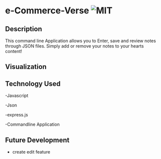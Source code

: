# e-Commerce-Verse ![MIT](https://img.shields.io/badge/license-MIT-green)

  ## Description
This command line Application allows you to Enter, save and review notes through JSON files. Simply add or remove your notes to your hearts content!

  ## Visualization


  ## Technology Used
-Javascript

-Json

-express.js

-Commandline Application

  ## Future Development
- create edit feature

